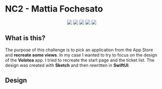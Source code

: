 # NC2 - Mattia Fochesato
<p align="center">
<img src="https://img.shields.io/badge/iOS-000000?style=for-the-badge&logo=ios&logoColor=white" />
<img src="https://img.shields.io/badge/swift-F54A2A?style=for-the-badge&logo=swift&logoColor=white" />
<img src="https://img.shields.io/badge/Sketch-FFB387?style=for-the-badge&logo=sketch&logoColor=black" />
<img src="https://img.shields.io/badge/Xcode-007ACC?style=for-the-badge&logo=Xcode&logoColor=white" />
<img src="https://img.shields.io/badge/github-%23121011.svg?style=for-the-badge&logo=github&logoColor=white" />
   
</p>

## What is this?

The purpose of this challenge is to pick an application from the App Store and **recreate some views**.
In my case I wanted to try to focus on the design of the **Volotea** app.
I tried to recreate the start page and the ticket list.
The design was created with **Sketch** and then rewritten in **SwiftUI**.

## Design



